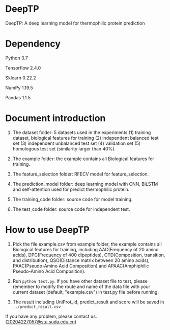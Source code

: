 # DeepTP
DeepTP: A deep learning model for thermophilic protein prediction

# Dependency
Python 3.7

Tensorflow 2.4.0

Sklearn 0.22.2

NumPy 1.19.5

Pandas 1.1.5

# Document introduction
1. The dataset folder: 5 datasets used in the experiments (1) training dataset, biological features for training (2) independent balanced test set (3) independent unbalanced test set (4) validation set (5) homologous test set (similarity larger than 40%).

2. The example folder: the example contains all Biological features for training.

3. The feature_selection folder: RFECV model for feature_selection.

4. The prediction_model folder: deep learning model with CNN, BiLSTM and self-attention used for predict thermophilic protein.

5. The training_code folder: source code for model training.

6. The test_code folder: source code for independent test.

# How to use DeepTP
1. Pick the file example.csv from example folder, the example contains all Biological features for training, including AAC(Frequency of 20 amino acids), DPC(Frequency of 400 dipeptides), CTD(Composition, transition, and distribution), QSO(Distance matrix between 20 amino acids), PAAC(Pseudo-Amino Acid Composition) and APAAC(Amphiphilic Pseudo-Amino Acid Composition).

2. Run `python test.py`.
If you have other dataset file to test, please remember to modify the route and name of the data file with your current dataset (default, "example.csv") in test.py file before running.

3. The result including UniProt_id, predict_result and score will be saved in `../predict_result.csv`


If you have any problem, please contact us. (20204227057@stu.suda.edu.cn)